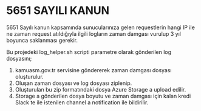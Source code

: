 # 5651 SAYILI KANUN
5651 Sayılı kanun kapsamında sunucularınıza gelen requestlerin hangi IP ile ne zaman request atıldığıyla ilgili logların zaman damgası vurulup 3 yıl boyunca saklanması gerekir.

Bu projedeki log_helper.sh scripti parametre olarak gönderilen log dosyasını;
1. kamuasm.gov.tr servisine göndererek zaman damgası dosyası oluşturulur.
2. Oluşan zaman dosyası ve log dosyası ziplenip.
3. Oluşturulan bu zip formatındaki dosya Azure Storage a upload edilir.
4. Storage a gönderilen dosya boyutu ve zaman damgası için kalan kredi Slack te ile istenilen channel a notification ile bildirilir.
